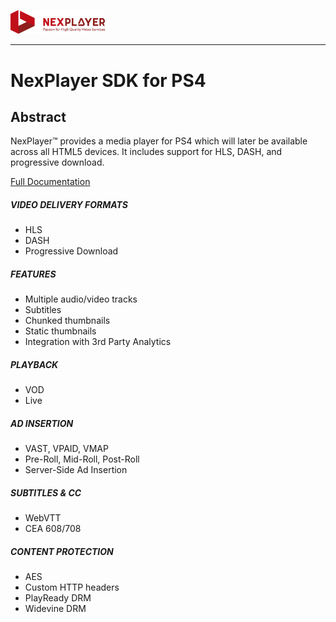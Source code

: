 <a id="introduction-top"> </a>


<img width="30%" text-align="center" src="./_images/logo.png" alt="logo of docsify-awesome repository" >

***

# NexPlayer SDK for PS4<!-- {docsify-ignore-all} -->

## Abstract
<!-- NexPlayer™ provides a media player across all HTML5 compatible devices. It includes support for HLS, DASH, and progressive download. -->
NexPlayer™ provides a media player for PS4 which will later be available across all HTML5 devices. It includes support for HLS, DASH, and progressive download.

<div class="listsContainer">
<a href="https://nexplayer.github.io/NexHTML5/#/" class="hideText"> Full Documentation </a>
<div class="blocks">
<h5 class="titleBlocks">VIDEO DELIVERY FORMATS</h5>
  <ul class="list">  
      <li>HLS </li>      
      <li>DASH </li>  
      <li>Progressive Download </li>      
  </ul>
</div>
<div class="blocks">
<h5 class="titleBlocks">FEATURES</h5>
  <ul class="list">      
      <li>Multiple audio/video tracks </li>
      <li>Subtitles</li> 
      <li>Chunked thumbnails</li>
      <li>Static thumbnails</li>
      <li>Integration with 3rd Party Analytics</li>
  </ul>
</div>
<div class="blocks">
<h5 class="titleBlocks">PLAYBACK</h5>
  <ul class="list">  
      <li>VOD </li>      
      <li>Live </li>             
  </ul>
</div>
<div class="blocks">
<h5 class="titleBlocks">AD INSERTION</h5>
  <ul class="list">  
      <li>VAST, VPAID, VMAP </li>      
      <li>Pre-Roll, Mid-Roll, Post-Roll </li>
      <li>Server-Side Ad Insertion</li>
  </ul>
</div>
<div class="blocks">
<h5 class="titleBlocks">SUBTITLES & CC</h5>
  <ul class="list">  
      <li>WebVTT </li>      
      <li>CEA 608/708 </li> 
  </ul>
</div>
<div class="blocks">
<h5 class="titleBlocks">CONTENT PROTECTION</h5>
  <ul class="list">  
      <li>AES </li>     
      <li>Custom HTTP headers</li>
      <li>PlayReady DRM </li>   
      <li>Widevine DRM </li>     
  </ul>
</div>
</div>
